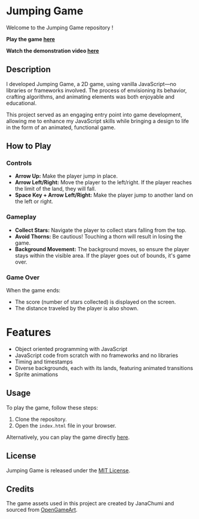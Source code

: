 # Jumping Game

Welcome to the Jumping Game repository !

**Play the game [here](https://massila2522.github.io/jumping_game/)**

**Watch the demonstration video [here](https://youtu.be/cBZuwBdusHQ)**

## Description
I developed Jumping Game, a 2D game, using vanilla JavaScript—no libraries or frameworks involved. The process of envisioning its behavior, crafting algorithms, and animating elements was both enjoyable and educational.

This project served as an engaging entry point into game development, allowing me to enhance my JavaScript skills while bringing a design to life in the form of an animated, functional game.

## How to Play

### Controls

- **Arrow Up:** Make the player jump in place.
- **Arrow Left/Right:** Move the player to the left/right. If the player reaches the limit of the land, they will fall.
- **Space Key + Arrow Left/Right:** Make the player jump to another land on the left or right.

### Gameplay

- **Collect Stars:** Navigate the player to collect stars falling from the top.
- **Avoid Thorns:** Be cautious! Touching a thorn will result in losing the game.
- **Background Movement:** The background moves, so ensure the player stays within the visible area. If the player goes out of bounds, it's game over.

### Game Over

When the game ends:
- The score (number of stars collected) is displayed on the screen.
- The distance traveled by the player is also shown.

# Features
* Object oriented programming with JavaScript
* JavaScript code from scratch with no frameworks and no libraries
* Timing and timestamps
* Diverse backgrounds, each with its lands, featuring animated transitions
* Sprite animations

## Usage
To play the game, follow these steps:

1. Clone the repository.
2. Open the `index.html` file in your browser.

Alternatively, you can play the game directly [here](https://massila2522.github.io/jumping_game/).

## License
Jumping Game is released under the [MIT License](https://opensource.org/licenses/MIT).

## Credits
The game assets used in this project are created by JanaChumi and sourced from [OpenGameArt](https://opengameart.org/content/jump-game-0).
